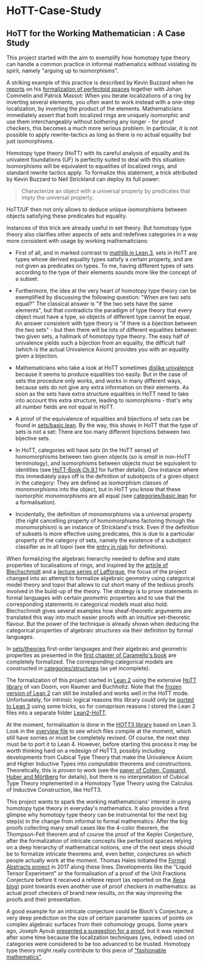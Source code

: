 # HoTT-Case-Study
## HoTT for the Working Mathematician : A Case Study

This project started with the aim to exemplify how homotopy type theory can handle a common practice in informal mathematics without violating its spirit, namely "arguing up to isomorphisms".

A striking example of this practice is described by Kevin Buzzard when he [reports](https://www.icms.org.uk/downloads/bigproof/Buzzard.pdf) on his [formalization of perfectoid spaces](https://leanprover-community.github.io/lean-perfectoid-spaces/) together with Johan Commelin and Patrick Massot: When you iterate localizations of a ring by inverting several elements, you often want to work instead with a one-step localization, by inverting the product of the elements. Mathematicians immediately assert that both localized rings are uniquely isomorphic and use them interchangeably without bothering any longer - for proof checkers, this becomes a much more serious problem. In particular, it is not possible to apply rewrite-tactics as long as there is no actual equality but just isomorphisms.

Homotopy type theory (HoTT) with its careful analysis of equality and its univalent foundations (UF) is perfectly suited to deal with this situation: Isomorphisms will be equivalent to equalities of localized rings, and standard rewrite tactics apply. To formalize this statement, a trick attributed by Kevin Buzzard to Neil Strickland can deploy its full power: 
> Characterize an object with a universal property by predicates that imply the universal property.

HoTT/UF then not only allows to deduce unique isomorphisms between objects satisfying these predicates but equality.

Instances of this trick are already useful in set theory. But homotopy type theory also clarifies other aspects of sets and redefines categories in a way more consistent with usage by working mathematicians: 
* First of all, and in marked contrast to [mathlib in Lean 3](https://leanprover-community.github.io/mathlib-overview.html), sets in HoTT are types whose derived equality types satisfy a certain property, and are not given as predicates on types. To me, having different types of sets according to the type of their elements sounds more like the concept of a subset. 

* Furthermore, the idea at the very heart of homotopy type theory can be exemplified by discussing the following question: "When are two sets equal?" The classical answer is "if the two sets have the same elements", but that contradicts the paradigm of type theory that every object must have a type, so objects of different type cannot be equal. An answer consistent with type theory is "if there is a bijection between the two sets" - but then there will be lots of different equalities between two given sets, a hallmark of homotopy type theory. The easy half of univalence yields such a bijection from an equality, the difficult half (which is the actual Univalence Axiom) provides you with an equality given a bijection.

* Mathematicians who take a look at HoTT sometimes [dislike univalence](https://xenaproject.wordpress.com/2020/02/09/where-is-the-fashionable-mathematics/) because it seems to produce equalities too easily. But in the case of sets the procedure only works, and works in many different ways, because sets do not give any extra information on their elements. As soon as the sets have extra structure equalities in HoTT need to take into account this extra structure, leading to isomorphisms - that's why all number fields are *not* equal in HoTT.

* A proof of the equivalence of equalities and bijections of sets can be found in [sets/basic.lean](https://github.com/theckl/HoTT-Case-Study/blob/master/src/sets/basic.lean). By the way, this shows in HoTT that the type of sets is not a set: There are too many different bijections between two bijective sets.  

* In HoTT, categories will have *sets* (in the HoTT sense) of homomorphisms between two given objects (so is *small* in non-HoTT terminology), and isomorphisms between objects must be equivalent to identities (see [HoTT-Book,Ch.9.1](https://hott.github.io/book/hott-online-1355-g95ed534.pdf) for further details). One instance where this immediately pays off is the definition of subobjects of a given object in the category: They are defined as isomorphism classes of monomorphisms into the object, but in HoTT you know that these isomorphic monomorphisms are all equal (see [categories/basic.lean](https://github.com/theckl/HoTT-Case-Study/blob/master/src/categories/basic.lean) for a formalisation). 

* Incidentally, the definition of monomorphisms via a universal property (the right cancelling property of homomorphisms factoring through the monomorphism) is an instance of Strickland's trick. Even if the definition of subsets is more effective using predicates, this is due to a particular property of the category of sets, namely the existence of a subobject classifier as in all topoi (see the [entry in nlab](https://ncatlab.org/nlab/show/subobject+classifier) for definitions). 

When formalizing the algebraic hierarchy needed to define and state properties of localisations of rings, and inspired by the [article of Blechschmidt](https://arxiv.org/abs/2111.03685) and a [lecture series of Lafforgue](https://warwick.ac.uk/fac/sci/maths/research/events/events2021-22/toposesasbridges/), the focus of the project changed into an attempt to formalize algebraic geometry using categorical model theory and topoi that allows to cut short many of the tedious proofs involved in the build-up of the theory. The strategy is to prove statements in formal languages with certain *geometric* properties and to use that the corresponding statements in categorical models must also hold. Blechschmidt gives several examples how sheaf-theoretic arguments are translated this way into much easier proofs with an intuitive set-theoretic flavour. But the power of the technique is already shown when deducing the categorical properties of algebraic structures via their definition by formal languages. 

In [sets/theories](https://github.com/theckl/HoTT-Case-Study/blob/master/src/sets/theories.lean) first-order languages and their algebraic and geometric properties as presented in the [first chapter of Caramello's book](https://doi.org/10.1093/oso/9780198758914.003.0003) are completely formalized. The corresponding categorical models are constructed in [categories/structures](https://github.com/theckl/HoTT-Case-Study/blob/master/src/categories/structures.lean) (as yet incomplete).

The formalization of this project started in [Lean 2](https://github.com/leanprover/lean2) using the extensive [HoTT library](https://github.com/leanprover/lean2/blob/master/hott/hott.md) of van Doorn, von Raumer and Buchholtz. Note that the [frozen version of Lean 2](https://github.com/leanprover/lean2) can still be installed and works well in the HoTT mode. Unfortunately, for intrinsic logical reasons this library could only be [ported to Lean 3](https://github.com/gebner/hott3) using some tricks, so for comaprison reasons I stored the Lean 2 files into a separate folder [Lean2-HoTT](https://github.com/theckl/HoTT-Case-Study/blob/master/Lean2-HoTT/).

At the moment, formalisation is done in the [HOTT3 library](https://github.com/gebner/hott3) based on Lean 3. Look in the [overview file](https://github.com/theckl/HoTT-Case-Study/blob/master/src/overview) to see which files compile at the moment, which still have sorries or must be completely revised. Of course, the next step must be to port it to Lean 4. However, before starting this process it may be worth thinking hard on a redesign of HoTT3, possibly including developments from Cubical Type Theory that make the Univalence Axiom and Higher Inductive Types into *computable* theorems and constructions. Theoretically, this is *proven* to work (see the [paper of Cohen, Coquand, Huber and M&#x00F6;rtberg](https://drops.dagstuhl.de/opus/volltexte/2018/8475/pdf/LIPIcs-TYPES-2015-5.pdf) for details), but there is no interpretation of Cubical Type Theory implemented in a Homotopy Type Theory using the Calculus of Inductive Construction, like HoTT3. 

This project wants to spark the working mathematicians' interest in using homotopy type theory in everyday's mathematics. It also provides a first glimpse why homotopy type theory can be instrumental for the next big step(s) in the change from informal to formal mathematics: After the big proofs collecting many small cases like the 4-color theorem, the Thompson-Feit theorem and of course the proof of the Kepler Conjecture, after the formalization of intricate concepts like perfectoid spaces relying on a deep hierarchy of mathematical notions, one of the next steps should be to formalize intricate theorems and, even better, conjectures on which people actually work at the moment. Thomas Hales initiated the [Formal Abstracts project](https://formalabstracts.github.io/) in 2017 along these lines. Developments like the "Liquid Tensor Experiment" or the formalisation of a proof of the Unit Fractions Conjecture before it received a referee report (as reported on the [Xena blog](https://xenaproject.wordpress.com/2023/01/08/lean-2022-round-up/)) point towards even another use of proof checkers in mathematics: as actual proof checkers of brand new results, on the way improving the proofs and their presentation.

A good example for an intricate conjecture could be Bloch's Conjecture, a very deep prediction on the size of certain parameter spaces of points on complex algebraic surfaces from their cohomology groups. Some years ago, Joseph Ayoub [presented a suggestion for a proof](https://www.youtube.com/watch?v=DIZHXXIH25E), but it was rejected after some time because the localization techniques (yes, indeed) used on categories were considered to be too advanced to be trusted. Homotopy type theory might really contribute to this piece of ["fashionable mathematics"](https://xenaproject.wordpress.com/2020/02/09/where-is-the-fashionable-mathematics/).


